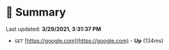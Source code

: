 # 📖 Summary
Last updated: **3/29/2021, 3:31:37 PM**

- `GET` [https://google.com](https://google.com) - **Up** (134ms)
